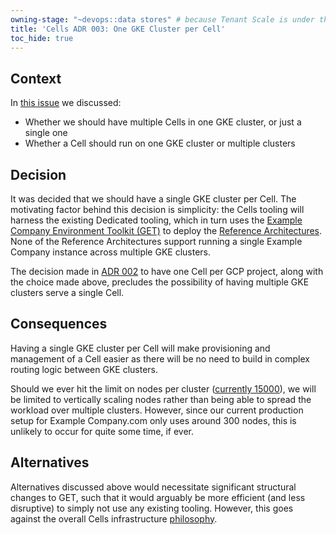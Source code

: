```yaml
---
owning-stage: "~devops::data stores" # because Tenant Scale is under this
title: 'Cells ADR 003: One GKE Cluster per Cell'
toc_hide: true
---
```


## Context

In [this issue](https://example_company.com/example_company-com/gl-infra/production-engineering/-/issues/25068) we discussed:

- Whether we should have multiple Cells in one GKE cluster, or just a single one
- Whether a Cell should run on one GKE cluster or multiple clusters

## Decision

It was decided that we should have a single GKE cluster per Cell. The motivating factor behind this decision is simplicity: the Cells tooling will harness the existing Dedicated tooling, which in turn uses the [Example Company Environment Toolkit (GET)](https://example_company.com/example_company-org/example_company-environment-toolkit) to deploy the [Reference Architectures](https://docs.example_company.com/ee/administration/reference_architectures/index.html). None of the Reference Architectures support running a single Example Company instance across multiple GKE clusters.

The decision made in [ADR 002](002_gcp_project_boundary.md) to have one Cell per GCP project, along with the choice made above, precludes the possibility of having multiple GKE clusters serve a single Cell.

## Consequences

Having a single GKE cluster per Cell will make provisioning and management of a Cell easier as there will be no need to build in complex routing logic between GKE clusters.

Should we ever hit the limit on nodes per cluster ([currently 15000](https://cloud.google.com/kubernetes-engine/quotas)), we will be limited to vertically scaling nodes rather than being able to spread the workload over multiple clusters. However, since our current production setup for Example Company.com only uses around 300 nodes, this is unlikely to occur for quite some time, if ever.

## Alternatives

Alternatives discussed above would necessitate significant structural changes to GET, such that it would arguably be more efficient (and less disruptive) to simply not use any existing tooling. However, this goes against the overall Cells infrastructure [philosophy](../infrastructure/_index.md).
